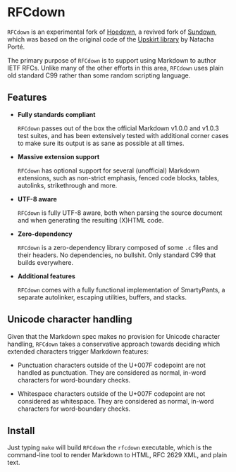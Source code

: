 RFCdown
=======

`RFCdown` is an experimental fork of [Hoedown](https://github.com/hoedown/hoedown), a revived fork of [Sundown](https://github.com/vmg/sundown), which was based on the original code of the [Upskirt library](http://fossil.instinctive.eu/libupskirt/index) by Natacha Porté.

The primary purpose of `RFCdown` is to support using Markdown to author IETF RFCs. Unlike many of the other efforts in this area, `RFCdown` uses plain old standard C99 rather than some random scripting language.


Features
--------

*	**Fully standards compliant**

	`RFCdown` passes out of the box the official Markdown v1.0.0 and v1.0.3
	test suites, and has been extensively tested with additional corner cases
	to make sure its output is as sane as possible at all times.

*	**Massive extension support**

	`RFCdown` has optional support for several (unofficial) Markdown extensions,
	such as non-strict emphasis, fenced code blocks, tables, autolinks,
	strikethrough and more.

*	**UTF-8 aware**

	`RFCdown` is fully UTF-8 aware, both when parsing the source document and when
	generating the resulting (X)HTML code.

*	**Zero-dependency**

	`RFCdown` is a zero-dependency library composed of some `.c` files and their
	headers. No dependencies, no bullshit. Only standard C99 that builds everywhere.

*	**Additional features**

	`RFCdown` comes with a fully functional implementation of SmartyPants,
	a separate autolinker, escaping utilities, buffers, and stacks.

Unicode character handling
--------------------------

Given that the Markdown spec makes no provision for Unicode character handling, `RFCdown`
takes a conservative approach towards deciding which extended characters trigger Markdown
features:

*	Punctuation characters outside of the U+007F codepoint are not handled as punctuation.
	They are considered as normal, in-word characters for word-boundary checks.

*	Whitespace characters outside of the U+007F codepoint are not considered as
	whitespace. They are considered as normal, in-word characters for word-boundary checks.

Install
-------

Just typing `make` will build `RFCdown` the `rfcdown` executable, which is the command-line tool to render Markdown to HTML, RFC 2629 XML, and plain text.
